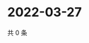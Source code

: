 # 2022-03-27

共 0 条

<!-- BEGIN WEIBO -->
<!-- 最后更新时间 Sun Mar 27 2022 16:17:47 GMT+0800 (China Standard Time) -->

<!-- END WEIBO -->
